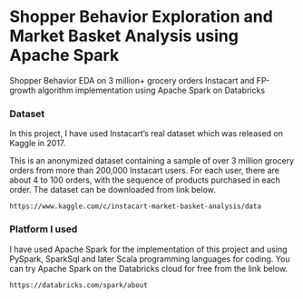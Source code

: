 # Shopper Behavior Exploration and Market Basket Analysis using Apache Spark

Shopper Behavior EDA on 3 million+ grocery orders Instacart and FP-growth algorithm implementation using Apache Spark on Databricks

### Dataset

In this project, I have used Instacart’s real dataset which was released on Kaggle in 2017.

This is an anonymized dataset containing a sample of over 3 million grocery orders from more than 200,000 Instacart users. For each user, there are about 4 to 100 orders, with the sequence of products purchased in each order.
The dataset can be downloaded from link below.

```
https://www.kaggle.com/c/instacart-market-basket-analysis/data
```

### Platform I used

I have used Apache Spark for the implementation of this project and using PySpark, SparkSql and later Scala programming languages for coding. You can try Apache Spark on the Databricks cloud for free from the link below.

```
https://databricks.com/spark/about
```


